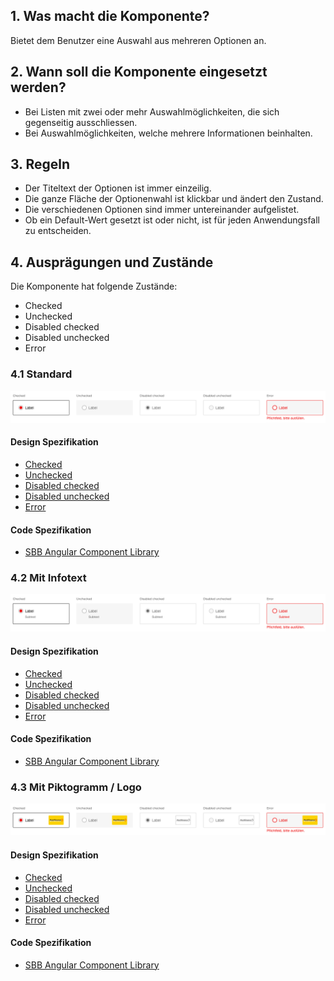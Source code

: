 ## 1. Was macht die Komponente?
Bietet dem Benutzer eine Auswahl aus mehreren Optionen an.

## 2. Wann soll die Komponente eingesetzt werden? 
* Bei Listen mit zwei oder mehr Auswahlmöglichkeiten, die sich gegenseitig ausschliessen.
* Bei Auswahlmöglichkeiten, welche mehrere Informationen beinhalten.

## 3. Regeln
* Der Titeltext der Optionen ist immer einzeilig.
* Die ganze Fläche der Optionenwahl ist klickbar und ändert den Zustand.
* Die verschiedenen Optionen sind immer untereinander aufgelistet.
* Ob ein Default-Wert gesetzt ist oder nicht, ist für jeden Anwendungsfall zu entscheiden.

## 4. Ausprägungen und Zustände
Die Komponente hat folgende Zustände:
* Checked
* Unchecked
* Disabled checked
* Disabled unchecked
* Error

### 4.1 Standard
![Darstellung der Komponente Radiobuttonpanel in der Ausprägung Standard](https://raw.githubusercontent.com/sbb-design-systems/design-system-website-documentation/master/documentation/components/radiobuttonpanel/images/radiobuttonpanel_default.png 'class: image')

#### Design Spezifikation
* [Checked](https://www.sketch.com/s/80f12b3b-58e5-4b4c-98cd-c553bae18db0/a/zAKMYW#Inspector)
* [Unchecked](https://www.sketch.com/s/80f12b3b-58e5-4b4c-98cd-c553bae18db0/a/ZAnzq7#Inspector)
* [Disabled checked](https://www.sketch.com/s/80f12b3b-58e5-4b4c-98cd-c553bae18db0/a/J9Jwq5#Inspector)
* [Disabled unchecked](https://www.sketch.com/s/80f12b3b-58e5-4b4c-98cd-c553bae18db0/a/vOQPbb#Inspector)
* [Error](https://www.sketch.com/s/80f12b3b-58e5-4b4c-98cd-c553bae18db0/a/4e5zrZ#Inspector)

#### Code Spezifikation
* [SBB Angular Component Library](https://sbb-angular.app.sbb.ch/public/components/radio-button-panel)

### 4.2 Mit Infotext
![Darstellung der Komponente Radiobuttonpanel mit zusätzlichem Hinweistext](https://raw.githubusercontent.com/sbb-design-systems/design-system-website-documentation/master/documentation/components/radiobuttonpanel/images/radiobuttonpanel_infotext.png 'class: image')

#### Design Spezifikation
* [Checked](https://www.sketch.com/s/80f12b3b-58e5-4b4c-98cd-c553bae18db0/a/ewdAyj#Inspector)
* [Unchecked](https://www.sketch.com/s/80f12b3b-58e5-4b4c-98cd-c553bae18db0/a/GLdVr7#Inspector)
* [Disabled checked](https://www.sketch.com/s/80f12b3b-58e5-4b4c-98cd-c553bae18db0/a/OzREq4#Inspector)
* [Disabled unchecked](https://www.sketch.com/s/80f12b3b-58e5-4b4c-98cd-c553bae18db0/a/mjKVyJ#Inspector)
* [Error](https://www.sketch.com/s/80f12b3b-58e5-4b4c-98cd-c553bae18db0/a/DKwRrW#Inspector)

#### Code Spezifikation
* [SBB Angular Component Library](https://sbb-angular.app.sbb.ch/public/components/radio-button-panel)

### 4.3 Mit Piktogramm / Logo
![Darstellung der Komponente Radiobuttonpanel mit zusätzlichem Piktogramm oder Logo](https://raw.githubusercontent.com/sbb-design-systems/design-system-website-documentation/master/documentation/components/radiobuttonpanel/images/radiobuttonpanel_picto.png 'class: image')

#### Design Spezifikation
* [Checked](https://www.sketch.com/s/80f12b3b-58e5-4b4c-98cd-c553bae18db0/a/apaOyZ#Inspector)
* [Unchecked](https://www.sketch.com/s/80f12b3b-58e5-4b4c-98cd-c553bae18db0/a/ApRlr4#Inspector)
* [Disabled checked](https://www.sketch.com/s/80f12b3b-58e5-4b4c-98cd-c553bae18db0/a/0Z7boy#Inspector)
* [Disabled unchecked](https://www.sketch.com/s/80f12b3b-58e5-4b4c-98cd-c553bae18db0/a/lgGpPV#Inspector)
* [Error](https://www.sketch.com/s/80f12b3b-58e5-4b4c-98cd-c553bae18db0/a/kPQ1yP#Inspector)

#### Code Spezifikation
* [SBB Angular Component Library](https://sbb-angular.app.sbb.ch/public/components/radio-button-panel)